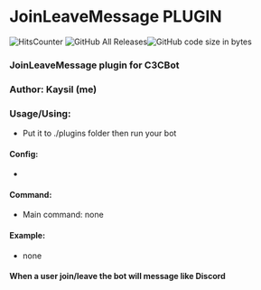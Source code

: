 # JoinLeaveMessage PLUGIN #

<img alt="HitsCounter" src="https://hitcounter.pythonanywhere.com/count/tag.svg?url=https%3A%2F%2Fgithub.com%2FKaysil%2FJoinLeaveMessage"> <img alt="GitHub All Releases" src="https://img.shields.io/github/downloads/Kaysil/JoinLeaveMessage/total?color=2&style=flat-square"><img alt="GitHub code size in bytes" src="https://img.shields.io/github/languages/code-size/Kaysil/JoinLeaveMessage?style=flat-square">

### JoinLeaveMessage plugin for C3CBot
### Author: Kaysil (me) ##

### Usage/Using:
- Put it to ./plugins folder then run your bot

#### Config:
- 

#### Command:
- Main command: none

#### Example:
- none

#### When a user join/leave the bot will message like Discord
